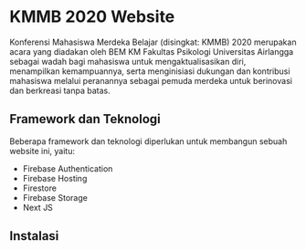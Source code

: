 # KMMB 2020 Website

Konferensi Mahasiswa Merdeka Belajar (disingkat: KMMB) 2020 merupakan acara yang diadakan oleh BEM KM Fakultas Psikologi Universitas Airlangga sebagai wadah bagi mahasiswa untuk mengaktualisasikan diri, menampilkan kemampuannya, serta menginisiasi dukungan dan kontribusi mahasiswa melalui peranannya sebagai pemuda merdeka untuk berinovasi dan berkreasi tanpa batas.

## Framework dan Teknologi
Beberapa framework dan teknologi diperlukan untuk membangun sebuah website ini, yaitu:
- Firebase Authentication
- Firebase Hosting
- Firestore
- Firebase Storage
- Next JS

## Instalasi

